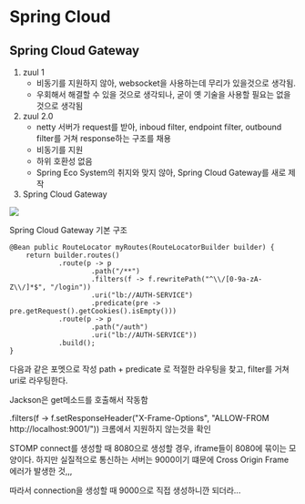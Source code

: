 # Spring Cloud

## Spring Cloud Gateway

1. zuul 1
	- 비동기를 지원하지 않아, websocket을 사용하는데 무리가 있을것으로 생각됨.
	- 우회해서 해결할 수 있을 것으로 생각되나, 굳이 옛 기술을 사용할 필요는 없을 것으로 생각됨
2. zuul 2.0
	- netty 서버가 request를 받아, inboud filter, endpoint filter, outbound filter를 거쳐 response하는 구조를 채용
	- 비동기를 지원
	- 하위 호환성 없음
	- Spring Eco System의 취지와 맞지 않아, Spring Cloud Gateway를 새로 제작
3. Spring Cloud Gateway 

![](https://cloud.spring.io/spring-cloud-gateway/reference/html/images/spring_cloud_gateway_diagram.png) 

Spring Cloud Gateway 기본 구조


```
@Bean public RouteLocator myRoutes(RouteLocatorBuilder builder) { 
    return builder.routes()  
            .route(p -> p  
                    .path("/**")  
                    .filters(f -> f.rewritePath("^\\/[0-9a-zA-Z\\/]*$", "/login"))  
                    .uri("lb://AUTH-SERVICE")  
                    .predicate(pre -> pre.getRequest().getCookies().isEmpty()))  
            .route(p -> p  
                    .path("/auth")  
                    .uri("lb://AUTH-SERVICE"))  
            .build();
}
```

다음과 같은 포멧으로 작성 path + predicate 로 적절한 라우팅을 찾고, filter를 거쳐 uri로 라우팅한다.


Jackson은 get메소드를 호출해서 작동함


.filters(f -> f.setResponseHeader("X-Frame-Options", "ALLOW-FROM http://localhost:9001/"))
크롬에서 지원하지 않는것을 확인

STOMP connect를 생성할 때 8080으로 생성할 경우, iframe들이 8080에 묶이는 모양이다. 하지만 실질적으로 통신하는 서버는 9000이기 떄문에 Cross Origin Frame 에러가 발생한 것,,,

따라서 connection을 생성할 때 9000으로 직접 생성하니깐 되더라...